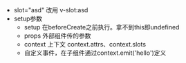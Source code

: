 - slot="asd" 改用 v-slot:asd
- setup参数
  - setup 在beforeCreate之前执行。拿不到this即undefined
  - props 外部组件传的参数
  - context 上下文 context.attrs、context.slots
  - 自定义事件，在子组件通过context.emit('hello')定义